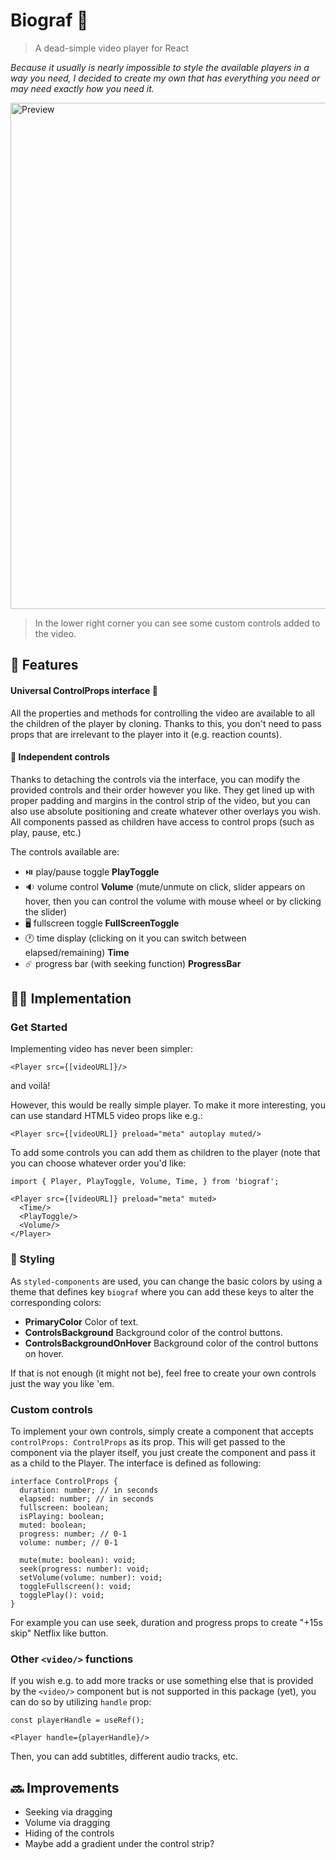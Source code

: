 # Biograf 🍿
> A dead-simple video player for React

_Because it usually is nearly impossible to style the available players in a way you need, I decided to create my own that has everything you need or may need exactly how you need it._

<img width="810" alt="Preview" src="https://user-images.githubusercontent.com/6381607/79433505-7d928900-7fcd-11ea-8b95-eaea4894ef5b.png">

> In the lower right corner you can see some custom controls added to the video.

##  🎰 Features

#### Universal ControlProps interface 🧮 
All the properties and methods for controlling the video are available to all the children of the player by cloning. Thanks to this, you don't need to pass props that are irrelevant to the player into it (e.g. reaction counts).

#### 🚨 Independent controls 
Thanks to detaching the controls via the interface, you can modify the provided controls and their order however you like. They get lined up with proper padding and margins in the control strip of the video, but you can also use absolute positioning and create whatever other overlays you wish. All components passed as children have access to control props (such as play, pause, etc.)

The controls available are:

- ⏯️ play/pause toggle **PlayToggle**
- 🔉 volume control **Volume** (mute/unmute on click, slider appears on hover, then you can control the volume with mouse wheel or by clicking the slider)
- 🖥 fullscreen toggle **FullScreenToggle**
- 🕐 time display (clicking on it you can switch between elapsed/remaining) **Time**
- ☄️ progress bar (with seeking function) **ProgressBar**

## 👨‍💻 Implementation

### Get Started
Implementing video has never been simpler:
```
<Player src={[videoURL]}/>
```
and voilà!

However, this would be really simple player. To make it more interesting, you can use standard HTML5 video props like e.g.:
```
<Player src={[videoURL]} preload="meta" autoplay muted/>
```
To add some controls you can add them as children to the player (note that you can choose whatever order you'd like:
```
import { Player, PlayToggle, Volume, Time, } from 'biograf';

<Player src={[videoURL]} preload="meta" muted>
  <Time/>
  <PlayToggle/>
  <Volume/>
</Player>
```

### 🎨 Styling 
As `styled-components` are used, you can change the basic colors by using a theme that defines key `biograf` where you can add these keys to alter the corresponding colors:

- **PrimaryColor**    Color of text.
- **ControlsBackground**    Background color of the control buttons.
- **ControlsBackgroundOnHover**    Background color of the control buttons on hover.

If that is not enough (it might not be), feel free to create your own controls just the way you like 'em.

### Custom controls
To implement your own controls, simply create a component that accepts `controlProps: ControlProps` as its prop. This will get passed to the component via the player itself, you just create the component and pass it as a child to the Player. The interface is defined as following:
```
interface ControlProps {
  duration: number; // in seconds
  elapsed: number; // in seconds 
  fullscreen: boolean;
  isPlaying: boolean; 
  muted: boolean;
  progress: number; // 0-1
  volume: number; // 0-1

  mute(mute: boolean): void;
  seek(progress: number): void;
  setVolume(volume: number): void;
  toggleFullscreen(): void;
  togglePlay(): void;
}
```

For example you can use seek, duration and progress props to create "+15s skip" Netflix like button.

### Other `<video/>` functions
If you wish e.g. to add more tracks or use something else that is provided by the `<video/>` component but is not supported in this package (yet), you can do so by utilizing `handle` prop:

```
const playerHandle = useRef();

<Player handle={playerHandle}/>
```

Then, you can add subtitles, different audio tracks, etc.

## 🔜 Improvements 

- Seeking via dragging
- Volume via dragging
- Hiding of the controls
- Maybe add a gradient under the control strip?